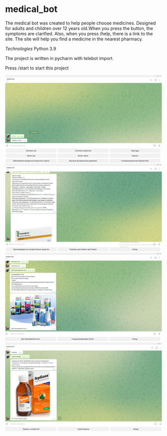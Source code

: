 # medical_bot

The medical bot was created to help people choose medicines. Designed for adults and children over 12 years old.When you press the button, the symptoms are clarified.
Also, when you press /help, there is a link to the site. The site will help you find a medicine in the nearest pharmacy.

*Technologies*
Python 3.9

The project is written in pycharm with telebot import.


Press /start   to start this project

![Image alt](https://github.com/wonderfullword/medical_bot/blob/master/picture/1.png)
![Image alt](https://github.com/wonderfullword/medical_bot/blob/master/picture/2.png)
![Image alt](https://github.com/wonderfullword/medical_bot/blob/master/picture/3.png)
![Image alt](https://github.com/wonderfullword/medical_bot/blob/master/picture/4.png)
